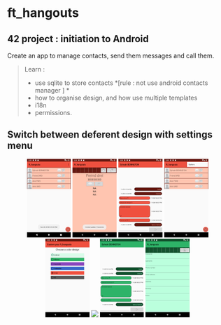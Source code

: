 # ft_hangouts
## 42 project : initiation to Android
Create an app to manage contacts, send them messages and call them.
> Learn :
> - use sqlite to store contacts *[rule : not use android contacts manager ] *
> - how to organise design, and how use multiple templates
> - i18n
> - permissions.

## Switch between deferent design with settings menu


<p align="center">
  <img width="20%" src="/ScreenShots__ft_hangouts/sshot_orange_users_list.png">
  <img width="20%" src="/ScreenShots__ft_hangouts/contact_card.png">
  <img width="20%" src="/ScreenShots__ft_hangouts/orange_sms.png">
  <img width="20%" src="/ScreenShots__ft_hangouts/goto_option_menu.png">
  <img width="20%" src="/ScreenShots__ft_hangouts/sshot_design_menu.png">
  <img width="20%" src="/ScreenShots__ft_hangouts/green_contact_list.png">
  <img width="20%" src="/ScreenShots__ft_hangouts/green_message.png">
  <img width="20%" src="/ScreenShots__ft_hangouts/edit_contact.png">
</p>


